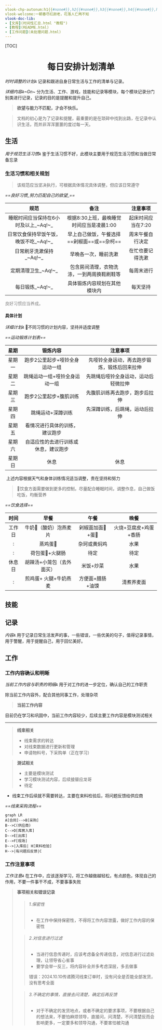 ```yaml
---
vlook-chp-autonum:h1{{#none#}},h2{{#none#}},h3{{#none#}},h4{{#none#}},h5{{#none#}}
vlook-welcome:一朝春尽红颜老，花落人亡两不知
vlook-doc-lib: 
- [文库](时间性汇总.html "教程")
- [教程](README.html)
- [工作问题](未处理问题.html)
---
```


[TOC]

# <div align="center"> 每日安排计划清单</div>

*时时调整的计划`A`*   记录和跟进自身日常生活与工作的清单与记录。

*详细内容`A`*_~Gn~_   分为生活、工作、游戏，技能和记录等模块，每个模块记录分门别类进行记录，记录的目的是提醒和提升自己。

> **欲望与能力不匹配，才会不快乐。**

> 文档的初心是为了记录和提醒，最重要的是在琐碎中找到出路，在记录中认识生活，而并非浑浑噩噩的度过每一天。

## 生活

*用于规范生活习惯`A`*  鉴于生活习惯不好，此模块主要用于规范生活习惯和当做日常备忘录

### 生活习惯和相关规划

> 该规范应当坚决执行，可根据具体情况具体调整，但应该日常遵守

*==良好习惯_努力匹配自己的欲望_==*

|                 规范                  |                    备注                    |      注意事项      |
| :-----------------------------------: | :----------------------------------------: | :----------------: |
| 睡眠时间应当保持在6小时及以上_~Aq!~_  |  根据8:30上班，最晚睡觉时间应当是凌晨1:00  | 起床时间应当在7:20 |
| 日常饮食保持早饭午饭，晚饭不吃_~Aq!~_ | 早上自己做饭，午餐选择==剁椒面==或==杂柯== |  周末午餐自行决定  |
|        日常刷牙洗漱保持_~Aq!~_        |            早晚各一次，睡前洗漱            |  在忙也要记得洗漱  |
|          定期清理卫生_~Aq!~_          | 包含房间清理，衣物洗涤，一到两周换鞋刷鞋等 |     每周末进行     |
|            每日锻炼_~Aq!~_            |        具体锻炼内容规划在其他模块内        |      每天坚持      |

<span style="color: grey;">良好习惯应当养成。</span>

#### 具体计划

*详细计划`A`*  💪不同习惯的计划内容，坚持并适度调整

*==运动锻炼计划表==*

|  星期  |               锻炼内容               |                   注意事项                   |
| :----: | :----------------------------------: | :------------------------------------------: |
| 星期一 |    跑步2公里起步+哑铃全身运动一组    | 先哑铃全身运动，再去跑步锻炼，锻炼后回来拉伸 |
| 星期二 |    跳绳运动一组+哑铃全身运动一组     |     先跳绳后哑铃全身运动，运动后轻微拉伸     |
| 星期三 |        跑步2公里起步+腹肌训练        |        先腹肌训练再去跑步，跑步后拉伸        |
| 星期四 |          跳绳运动+深蹲训练           |        先深蹲训练，后跳绳，运动后拉伸        |
| 星期五 |    看情况进行具体的训练，建议跑步    |                                              |
| 星期六 | 自适应性的去进行训练或休息，建议跑步 |                                              |
| 星期日 |                 休息                 |                     休息                     |

​	上述内容根据天气和身体训练情况适当调整，贵在坚持和努力

> 🥗饮食方面需要做到更多的控制，尽量配合睡眠时间，调整作息，自己做饭吃饭，均衡营养



*==饮食选择==*

|  时间  |           早餐            |       午餐       |         晚餐          |
| :----: | :-----------------------: | :--------------: | :-------------------: |
| 工作日 |   牛奶🥛（酸奶）泡燕麦片   | 剁椒面加面🍜+蛋🥚  | 火烧+豆腐皮+鸡蛋+香肠 |
|   :    |          蒸鸡蛋🥚          |   杂珂或黄焖鸡   |         水果          |
|   :    |      荷包蛋🍳+火腿肠       |       待定       |         待定          |
| 休息日 | 胡辣汤+小笼包（去外面买） |    米饭+炒菜     |         水果          |
|   :    |   煎鸡蛋+ 火腿+牛奶燕麦   | 方便面+腊肠+油馍 |      清煮荞麦面       |



## 技能























## 记录

*内容`A`* 用于记录日常生活发声的事，一些错误，一些优美的句子，值得记录事情，用于警醒，用于提醒自己，用于回忆美好。













## 工作

### 工作内容确认和明晰

*当前工作内容与职责的明细`A`*  用于对工作的进一步定位，确认自己的工作职责

除当前工作内容外，配合其他同事工作，处理杂项

> **当前工作内容**

目前仍在学习和巩固中，当前工作内容较少，后续主要工作内容是模块测试相关

---

> **线束相关**
>
> - 线束需求的转达
> - 对线束数据进行更新和管理
> - 申请物料号，下采购单（正在学习）

> **测试相关**
>
> - 主要是模块测试
> - 学习模块测试内容，后续接替应龙哥
> - 待定







- 线束工作后续就不需要转达，主要在来料检验后，将问题反馈给供应商

*==线束采购流程==*

```mermaid
graph LR
A[合同]-->B[采购]
B-->C(供应商)
C-->D[库房入库]
D-->E[出库]
E-->F[现场]
D-->|入库后| H[来料检验]
H-->|有问题后反馈|C
```

### 工作注意事项

*工作注意`A`* 在工作中，应该逐渐学习，将工作越做越轻松，有点颜色，体现自己的作用，不要一件事干不成，不要事事失败

> **事项相关和错误记录**
>
> > ###### 1.保密性
> >
> > - 在工作中保持保密性，不得将工作内容泄露，做好工作内容的保密性
>
> > ###### 2.对信息进行过滤
> >
> > - 当进行信息传递时，应该考虑备全传递信息，对信息进行过滤处理，让领导省心省事
> > - 要学会举一反三，将内容补全并多考虑深层，多去做事
> >
> > 错误：2024.10.10传递腾河线束订单时，没有问全是否能全部发货，没有思考全面
>
> > ###### 3.不确定的事情，直接去问清楚，确定后再反馈
> >
> > - 对于不确定的发货地点，或者不确定的要求事项，不要根据自己的想法来，不要怕麻烦领导，直接问，问清楚，不问清楚反而会影响更多，一定要多和领导沟通，不要害怕被沟通













